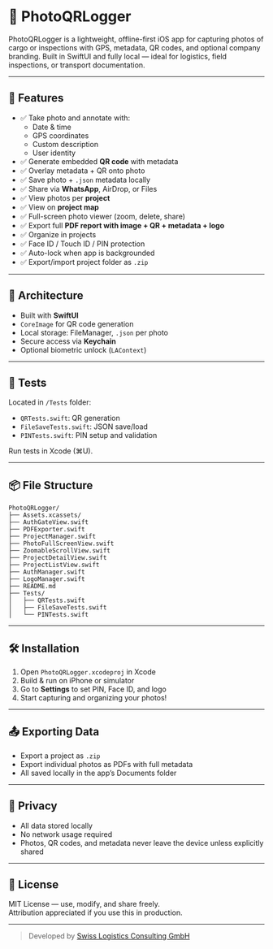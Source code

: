 # 📸 PhotoQRLogger

PhotoQRLogger is a lightweight, offline-first iOS app for capturing photos of cargo or inspections with GPS, metadata, QR codes, and optional company branding. Built in SwiftUI and fully local — ideal for logistics, field inspections, or transport documentation.

---

## 🚀 Features

- ✅ Take photo and annotate with:
  - Date & time
  - GPS coordinates
  - Custom description
  - User identity
- ✅ Generate embedded **QR code** with metadata
- ✅ Overlay metadata + QR onto photo
- ✅ Save photo + `.json` metadata locally
- ✅ Share via **WhatsApp**, AirDrop, or Files
- ✅ View photos per **project**
- ✅ View on **project map**
- ✅ Full-screen photo viewer (zoom, delete, share)
- ✅ Export full **PDF report with image + QR + metadata + logo**
- ✅ Organize in projects
- ✅ Face ID / Touch ID / PIN protection
- ✅ Auto-lock when app is backgrounded
- ✅ Export/import project folder as `.zip`

---

## 🧱 Architecture

- Built with **SwiftUI**
- `CoreImage` for QR code generation
- Local storage: FileManager, `.json` per photo
- Secure access via **Keychain**
- Optional biometric unlock (`LAContext`)

---

## 🧪 Tests

Located in `/Tests` folder:
- `QRTests.swift`: QR generation
- `FileSaveTests.swift`: JSON save/load
- `PINTests.swift`: PIN setup and validation

Run tests in Xcode (⌘U).

---

## 📦 File Structure

```
PhotoQRLogger/
├── Assets.xcassets/
├── AuthGateView.swift
├── PDFExporter.swift
├── ProjectManager.swift
├── PhotoFullScreenView.swift
├── ZoomableScrollView.swift
├── ProjectDetailView.swift
├── ProjectListView.swift
├── AuthManager.swift
├── LogoManager.swift
├── README.md
├── Tests/
│   ├── QRTests.swift
│   ├── FileSaveTests.swift
│   └── PINTests.swift
```

---

## 🛠 Installation

1. Open `PhotoQRLogger.xcodeproj` in Xcode
2. Build & run on iPhone or simulator
3. Go to **Settings** to set PIN, Face ID, and logo
4. Start capturing and organizing your photos!

---

## 📤 Exporting Data

- Export a project as `.zip`
- Export individual photos as PDFs with full metadata
- All saved locally in the app’s Documents folder

---

## 🔐 Privacy

- All data stored locally
- No network usage required
- Photos, QR codes, and metadata never leave the device unless explicitly shared

---

## 📄 License

MIT License — use, modify, and share freely.  
Attribution appreciated if you use this in production.

---

> Developed by [Swiss Logistics Consulting GmbH](https://www.linkedin.com/company/swiss-logistics-consulting)